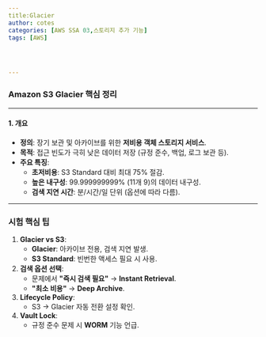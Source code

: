 ```yaml
---
title:Glacier
author: cotes   
categories: [AWS SSA 03,스토리지 추가 기능]
tags: [AWS]




---
```


### Amazon S3 Glacier 핵심 정리

------

#### **1. 개요**

- **정의**: 장기 보관 및 아카이브를 위한 **저비용 객체 스토리지 서비스**.
- **목적**: 접근 빈도가 극히 낮은 데이터 저장 (규정 준수, 백업, 로그 보관 등).
- **주요 특징**:
  - **초저비용**: S3 Standard 대비 최대 75% 절감.
  - **높은 내구성**: 99.999999999% (11개 9)의 데이터 내구성.
  - **검색 지연 시간**: 분/시간/일 단위 (옵션에 따라 다름).

------

### **시험 핵심 팁**

1. **Glacier vs S3**:
   - **Glacier**: 아카이브 전용, 검색 지연 발생.
   - **S3 Standard**: 빈번한 액세스 필요 시 사용.
2. **검색 옵션 선택**:
   - 문제에서 **"즉시 검색 필요"** → **Instant Retrieval**.
   - **"최소 비용"** → **Deep Archive**.
3. **Lifecycle Policy**:
   - S3 → Glacier 자동 전환 설정 확인.
4. **Vault Lock**:
   - 규정 준수 문제 시 **WORM** 기능 언급.